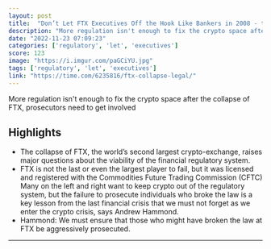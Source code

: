 ```yaml
---
layout: post
title:  "Don’t Let FTX Executives Off the Hook Like Bankers in 2008 - this is a critical opportunity for the government to get it right"
description: "More regulation isn't enough to fix the crypto space after the collapse of FTX, prosecutors need to get involved"
date: "2022-11-23 07:09:23"
categories: ['regulatory', 'let', 'executives']
score: 123
image: "https://i.imgur.com/paGCiYU.jpg"
tags: ['regulatory', 'let', 'executives']
link: "https://time.com/6235816/ftx-collapse-legal/"
---
```


More regulation isn't enough to fix the crypto space after the collapse of FTX, prosecutors need to get involved

## Highlights

- The collapse of FTX, the world’s second largest crypto-exchange, raises major questions about the viability of the financial regulatory system.
- FTX is not the last or even the largest player to fail, but it was licensed and registered with the Commodities Future Trading Commission (CFTC) Many on the left and right want to keep crypto out of the regulatory system, but the failure to prosecute individuals who broke the law is a key lesson from the last financial crisis that we must not forget as we enter the crypto crisis, says Andrew Hammond.
- Hammond: We must ensure that those who might have broken the law at FTX be aggressively prosecuted.

---
